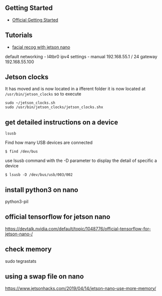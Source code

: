 ## Getting Started
- [Official Getting Started](http://nvidia.com/jetsonnano-start)



## Tutorials

- [facial recog with jetson nano](https://medium.com/@ageitgey/build-a-hardware-based-face-recognition-system-for-150-with-the-nvidia-jetson-nano-and-python-a25cb8c891fd)


default networking - l4tbr0
ipv4 settings - manual
192.168.55.1 / 24
gateway 192.168.55.100


## Jetson clocks
It has moved and is now located in a ifferent folder
it is now located at ```/usr/bin/jetson_clocks``` so to execute

```
sudo ~/jetson_clocks.sh
sudo /usr/bin/jetson_clocks/jetson_clocks.shx
```

## get detailed instructions on a device

```
lsusb
```

Find how many USB devices are connected
```
$ find /dev/bus
```

use lsusb command with the -D parameter to display the detail of specific a device
```
$ lsusb -D /dev/bus/usb/003/002
```




## install python3 on nano
python3-pil

## official tensorflow for jetson nano
https://devtalk.nvidia.com/default/topic/1048776/official-tensorflow-for-jetson-nano-/

## check memory
sudo tegrastats


## using a swap file on nano
https://www.jetsonhacks.com/2019/04/14/jetson-nano-use-more-memory/



